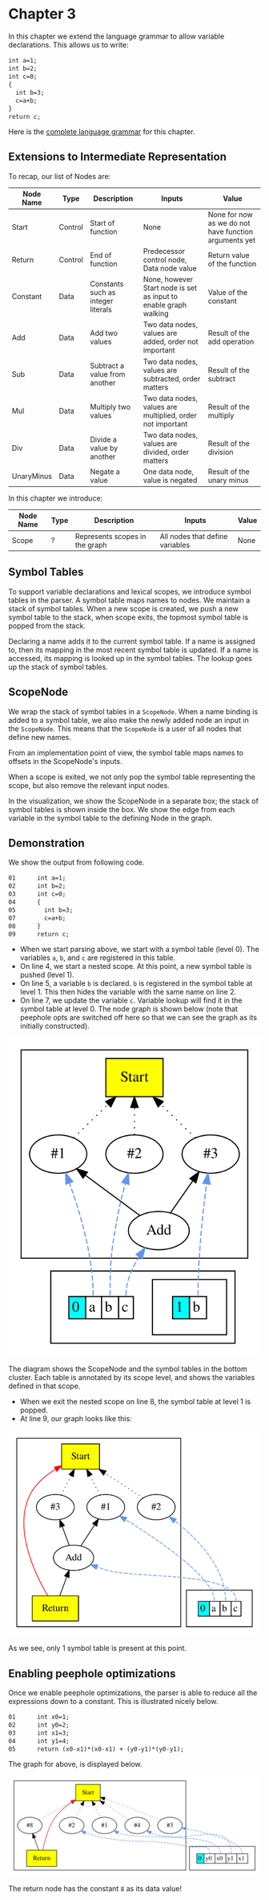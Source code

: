 # Chapter 3

In this chapter we extend the language grammar to allow variable declarations. This allows us to write:

```
int a=1; 
int b=2; 
int c=0; 
{ 
  int b=3; 
  c=a+b; 
} 
return c;
```

Here is the [complete language grammar](docs/03-grammar.md) for this chapter.

## Extensions to Intermediate Representation

To recap, our list of Nodes are:

| Node Name  | Type    | Description                        | Inputs                                                           | Value                                                 |
|------------|---------|------------------------------------|------------------------------------------------------------------|-------------------------------------------------------|
| Start      | Control | Start of function                  | None                                                             | None for now as we do not have function arguments yet |
| Return     | Control | End of function                    | Predecessor control node, Data node value                        | Return value of the function                          |
| Constant   | Data    | Constants such as integer literals | None, however Start node is set as input to enable graph walking | Value of the constant                                 |
| Add        | Data    | Add two values                     | Two data nodes, values are added, order not important            | Result of the add operation                           |
| Sub        | Data    | Subtract a value from another      | Two data nodes, values are subtracted, order matters             | Result of the subtract                                |
| Mul        | Data    | Multiply two values                | Two data nodes, values are multiplied, order not important       | Result of the multiply                                |
| Div        | Data    | Divide a value by another          | Two data nodes, values are divided, order matters                | Result of the division                                |
| UnaryMinus | Data    | Negate a value                     | One data node, value is negated                                  | Result of the unary minus                             |

In this chapter we introduce:

| Node Name | Type | Description                    | Inputs                          | Value |
|-----------|------|--------------------------------|---------------------------------|-------|
| Scope     | ?    | Represents scopes in the graph | All nodes that define variables | None  |


## Symbol Tables

To support variable declarations and lexical scopes, we introduce symbol tables in the parser.
A symbol table maps names to nodes.
We maintain a stack of symbol tables.
When a new scope is created, we push a new symbol table to the stack, when scope exits, the topmost symbol table is popped
from the stack.

Declaring a name adds it to the current symbol table. 
If a name is assigned to, then its mapping in the most recent symbol table is updated.
If a name is accessed, its mapping is looked up in the symbol tables. The lookup goes up the stack of symbol tables.

## ScopeNode

We wrap the stack of symbol tables in a `ScopeNode`. When a name binding is added to a symbol table,
we also make the newly added node an input in the `ScopeNode`. This means that the `ScopeNode` is a user of
all nodes that define new names. 

From an implementation point of view, the symbol table maps names to offsets in the ScopeNode's inputs.

When a scope is exited, we not only pop the symbol table representing the scope, but also remove the relevant input nodes.

In the visualization, we show the ScopeNode in a separate box; the stack of symbol tables is shown inside
the box. We show the edge from each variable in the symbol table to the defining Node in the graph.

## Demonstration

We show the output from following code.

```
01      int a=1; 
02      int b=2; 
03      int c=0; 
04      { 
05        int b=3; 
07        c=a+b; 
08      } 
09      return c;
```

* When we start parsing above, we start with a symbol table (level 0).
The variables `a`, `b`, and `c` are registered in this table.
* On line 4, we start a nested scope. At this point, a new symbol table is pushed (level 1).
* On line 5, a variable `b` is declared. `b` is registered in the symbol table at level 1. This then
hides the variable with the same name on line 2.
* On line 7, we update the variable `c`. Variable lookup will find it in the symbol table at level 0.
The node graph is shown below (note that peephole opts are switched off here so that we can 
see the graph as its initially constructed).

![Graph1](./docs/03-graph1.svg)

The diagram shows the ScopeNode and the symbol tables in the bottom cluster. 
Each table is annotated by its scope level, and shows the variables defined in that scope.

* When we exit the nested scope on line 8, the symbol table at level 1 is popped.
* At line 9, our graph looks like this:

![Graph2](./docs/03-graph2.svg)

As we see, only 1 symbol table is present at this point.

## Enabling peephole optimizations

Once we enable peephole optimizations, the parser is able to reduce all the expressions down to a
constant. This is illustrated nicely below.

```
01      int x0=1; 
02      int y0=2; 
03      int x1=3; 
04      int y1=4; 
05      return (x0-x1)*(x0-x1) + (y0-y1)*(y0-y1);
```

The graph for above, is displayed below.

![Graph2](./docs/03-graph3.svg)

The return node has the constant `8` as its data value!